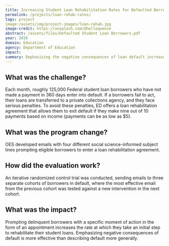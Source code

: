 ```yaml
---
title: Increasing Student Loan Rehabilitation Rates for Defaulted Borrowers
permalink: /projects/loan-rehab-rates/
tags: project
image:/assets/img/project-images/loan-rehab.jpg
image-credit: https://unsplash.com/@helloquence
abstract: /assets/files/Defaulted Student Loan Borrowers.pdf
year: 2016
domain: Education
agency: Department of Education
impact:
summary: Emphasizing the negative consequences of loan default increases entry into loan rehabilitation programs.
---
```

## What was the challenge?

Each month, roughly 125,000 Federal student loan borrowers who have not made a payment in 360 days enter into default. If a borrowers fail to act, their loans are transferred to a private collections agency, and they face serious penalties. To avoid these penalties, ED offers a loan rehabilitation agreement that allows them to exit default if they make nine out of 10 payments based on income (payments can be as low as $5).

## What was the program change?

OES developed emails with four different social science-informed subject lines prompting eligible borrowers to enter a loan rehabilitation agreement.

## How did the evaluation work?

An iterative randomized control trial was conducted, sending emails to three separate cohorts of borrowers in default, where the most effective email from the previous cohort was tested against a new intervention in the next cohort.

## What was the impact?

Prompting delinquent borrowers with a specific moment of action in the form of an appointment increases the rate at which they take an initial step to rehabilitate their student loans. Emphasizing negative consequences of default is more effective than describing default more generally.
